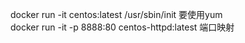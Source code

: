 docker run -it centos:latest /usr/sbin/init 要使用yum  
docker run -it -p 8888:80 centos-httpd:latest 端口映射  
